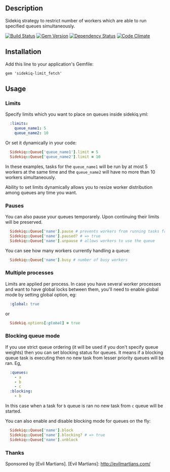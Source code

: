 ## Description

Sidekiq strategy to restrict number of workers
which are able to run specified queues simultaneously.

[![Build
Status](https://secure.travis-ci.org/brainopia/sidekiq-limit_fetch.png)](http://travis-ci.org/brainopia/sidekiq-limit_fetch)
[![Gem
Version](https://badge.fury.io/rb/sidekiq-limit_fetch.png)](http://badge.fury.io/rb/sidekiq-limit_fetch)
[![Dependency
Status](https://gemnasium.com/brainopia/sidekiq-limit_fetch.png)](https://gemnasium.com/brainopia/sidekiq-limit_fetch)
[![Code
Climate](https://codeclimate.com/badge.png)](https://codeclimate.com/github/brainopia/sidekiq-limit_fetch)

## Installation

Add this line to your application's Gemfile:

    gem 'sidekiq-limit_fetch'

## Usage

### Limits

Specify limits which you want to place on queues inside sidekiq.yml:

```yaml
  :limits:
    queue_name1: 5
    queue_name2: 10
```

Or set it dynamically in your code:
```ruby
  Sidekiq::Queue['queue_name1'].limit = 5
  Sidekiq::Queue['queue_name2'].limit = 10
```

In these examples, tasks for the ```queue_name1``` will be run by at most 5
workers at the same time and the ```queue_name2``` will have no more than 10
workers simultaneously.

Ability to set limits dynamically allows you to resize worker
distribution among queues any time you want.


### Pauses

You can also pause your queues temporarely. Upon continuing their limits
will be preserved.

```ruby
  Sidekiq::Queue['name'].pause # prevents workers from running tasks from this queue
  Sidekiq::Queue['name'].paused? # => true
  Sidekiq::Queue['name'].unpause # allows workers to use the queue
```


You can see how many workers currently handling a queue:

```ruby
  Sidekiq::Queue['name'].busy # number of busy workers
```

### Multiple processes

Limits are applied per process. In case you have several worker
processes and want to have global locks between them, you'll need to
enable global mode by setting global option, eg:

```yaml
  :global: true
```

or

```ruby
  Sidekiq.options[:global] = true
```


### Blocking queue mode

If you use strict queue ordering (it will be used if you don't specify queue weights)
then you can set blocking status for queues. It means if a blocking
queue task is executing then no new task from lesser priority queues will
be ran. Eg,

```yaml
  :queues:
    - a
    - b
    - c
  :blocking:
    - b
```

In this case when a task for `b` queue is ran no new task from `c` queue
will be started.

You can also enable and disable blocking mode for queues on the fly:

```ruby
  Sidekiq::Queue['name'].block
  Sidekiq::Queue['name'].blocking? # => true
  Sidekiq::Queue['name'].unblock
```


### Thanks

Sponsored by [Evil Martians].
[Evil Martians]: http://evilmartians.com/
